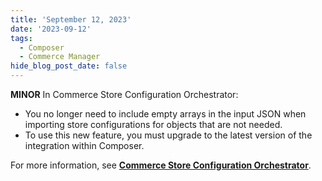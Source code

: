 ```yaml
---
title: 'September 12, 2023'
date: '2023-09-12'
tags:
  - Composer
  - Commerce Manager
hide_blog_post_date: false
---
```

**MINOR** In Commerce Store Configuration Orchestrator:

*   You no longer need to include empty arrays in the input JSON when importing store configurations for objects that are not needed.
*   To use this new feature, you must upgrade to the latest version of the integration within Composer.

For more information, see **[Commerce Store Configuration Orchestrator](https://elasticpath.dev/docs/composer/integration-hub/store-management/store-configuration)**.
